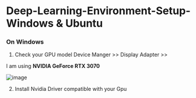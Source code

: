 # Deep-Learning-Environment-Setup-Windows & Ubuntu

### On Windows
1. Check your GPU model
Device Manger >> Display Adapter >>

I am using **NVIDIA GeForce RTX 3070**

![image](https://user-images.githubusercontent.com/55071205/152475962-cf15b995-1434-4c45-b71f-fc15d5138073.png)

2. Install Nvidia Driver compatible with your Gpu 
